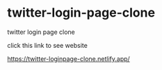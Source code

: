 # twitter-login-page-clone
twitter login page clone


click this link to see website

https://twitter-loginpage-clone.netlify.app/
